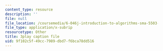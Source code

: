 ```yaml
---
content_type: resource
description: ''
file: null
file_location: /coursemedia/6-046j-introduction-to-algorithms-sma-5503-fall-2005/9f102c5f49cc7989dbd7f6bca78dd516_zjUDy6a5vx4.srt
file_type: application/x-subrip
resourcetype: Other
title: 3play caption file
uid: 9f102c5f-49cc-7989-dbd7-f6bca78dd516
---
```

